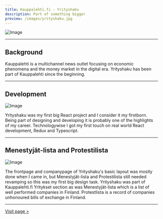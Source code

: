 ```yaml
---
title: Kauppalehti.fi - Yrityshaku
description: Part of something bigger
preview: /images/yrityshaku.jpg
---
```


![Image](/images/companysearch_frontpage.jpg)

---

## Background

Kauppalehti is a multichannel news outlet focusing on economic phenomena and the money market in the digital era. Yrityshaku has been part of Kauppalehti since the beginning.

---

## Development

![Image](/images/companysearch_companypage.jpg)

Yrityshaku was my first big React project and I consider it my firstborn. Being part of designing and developing it is probably one of the highlights of my career. Technologywise I got my first touch on real world React development, Redux and Typescript.

---

## Menestyjät-lista and Protestilista

![Image](/images/companysearch_performers.jpg)

The frontpage and companypage of Yrityshaku's basic layout was mostly done when I came in, but Menestyjät-lista and Protestilista still needed revamping so this was my first big design task. Yrityshaku was part of Kauppalehti.fi Yritykset section as was Menestyjät-lista which is a list of well performed companies in Finland. Protestlista is a record of companies unhonoured bills of exchange in Finland.

---

[Visit page >](https://www.kauppalehti.fi/yritykset)

